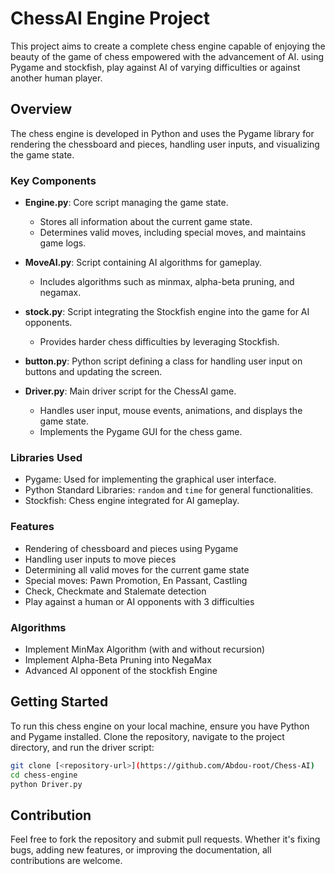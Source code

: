 
# ChessAI Engine Project

This project aims to create a complete chess engine capable of enjoying the beauty of the game of chess empowered with the advancement of AI.
using Pygame and stockfish, play against AI of varying difficulties or against another human player.


## Overview

The chess engine is developed in Python and uses the Pygame library for rendering the chessboard and pieces, handling user inputs, and visualizing the game state.

### Key Components

- **Engine.py**: Core script managing the game state.
  - Stores all information about the current game state.
  - Determines valid moves, including special moves, and maintains game logs.

- **MoveAI.py**: Script containing AI algorithms for gameplay.
  - Includes algorithms such as minmax, alpha-beta pruning, and negamax.

- **stock.py**: Script integrating the Stockfish engine into the game for AI opponents.
  - Provides harder chess difficulties by leveraging Stockfish.

- **button.py**: Python script defining a class for handling user input on buttons and updating the screen.

- **Driver.py**: Main driver script for the ChessAI game.
  - Handles user input, mouse events, animations, and displays the game state.
  - Implements the Pygame GUI for the chess game.

### Libraries Used

- Pygame: Used for implementing the graphical user interface.
- Python Standard Libraries: `random` and `time` for general functionalities.
- Stockfish: Chess engine integrated for AI gameplay.

### Features

- Rendering of chessboard and pieces using Pygame
- Handling user inputs to move pieces
- Determining all valid moves for the current game state
- Special moves: Pawn Promotion, En Passant, Castling
- Check, Checkmate and Stalemate detection
- Play against a human or AI opponents with 3 difficulties

### Algorithms

- Implement MinMax Algorithm (with and without recursion)
- Implement Alpha-Beta Pruning into NegaMax
- Advanced AI opponent of the stockfish Engine

## Getting Started

To run this chess engine on your local machine, ensure you have Python and Pygame installed. Clone the repository, navigate to the project directory, and run the driver script:

```bash
git clone [<repository-url>](https://github.com/Abdou-root/Chess-AI)
cd chess-engine
python Driver.py
```

## Contribution

Feel free to fork the repository and submit pull requests. Whether it's fixing bugs, adding new features, or improving the documentation, all contributions are welcome.


